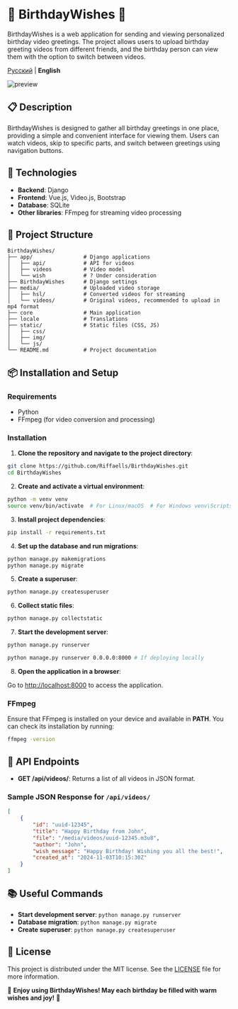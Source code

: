 # 🎉 BirthdayWishes 🎉

BirthdayWishes is a web application for sending and viewing personalized birthday video greetings. The project allows users to upload birthday greeting videos from different friends, and the birthday person can view them with the option to switch between videos.

[Русский](README_RU.md) | **English**

![preview](assets/preview.gif)

## 📋 Description

BirthdayWishes is designed to gather all birthday greetings in one place, providing a simple and convenient interface for viewing them. Users can watch videos, skip to specific parts, and switch between greetings using navigation buttons.

## 🚀 Technologies

- **Backend**: Django
- **Frontend**: Vue.js, Video.js, Bootstrap
- **Database**: SQLite
- **Other libraries**: FFmpeg for streaming video processing

## 📂 Project Structure

```plaintext
BirthdayWishes/
├── app/                # Django applications
│   ├── api/            # API for videos
│   ├── videos          # Video model
│   └── wish            # ? Under consideration
├── BirthdayWishes      # Django settings
├── media/              # Uploaded video storage
│   ├── hsl/            # Converted videos for streaming
│   └── videos/         # Original videos, recommended to upload in mp4 format
├── core                # Main application
├── locale              # Translations
├── static/             # Static files (CSS, JS)
│   ├── css/
│   ├── img/
│   └── js/
└── README.md           # Project documentation
```

## 📦 Installation and Setup

### Requirements

- Python 
- FFmpeg (for video conversion and processing)

### Installation

1. **Clone the repository and navigate to the project directory**:

 ```bash
 git clone https://github.com/Riffaells/BirthdayWishes.git
 cd BirthdayWishes
 ```

2. **Create and activate a virtual environment**:

 ```bash
 python -m venv venv
 source venv/bin/activate  # For Linux/macOS  # For Windows venv\Scripts\activate
 ```

3. **Install project dependencies**:

 ```bash
 pip install -r requirements.txt
 ```

4. **Set up the database and run migrations**:

 ```bash
 python manage.py makemigrations
 python manage.py migrate
 ```

5. **Create a superuser**: 
```bash
python manage.py createsuperuser 
```

6. **Collect static files**:

 ```bash
 python manage.py collectstatic
 ```

7. **Start the development server**:

 ```bash
 python manage.py runserver
 ```

 ```bash
 python manage.py runserver 0.0.0.0:8000 # If deploying locally
 ```

8. **Open the application in a browser**:

 Go to [http://localhost:8000](http://localhost:8000) to access the application.

### FFmpeg

Ensure that FFmpeg is installed on your device and available in **PATH**. You can check its installation by running:

```bash
ffmpeg -version
```

## 📖 API Endpoints

- **GET /api/videos/**: Returns a list of all videos in JSON format.

### Sample JSON Response for `/api/videos/`

```json
[
    {
        "id": "uuid-12345",
        "title": "Happy Birthday from John",
        "file": "/media/videos/uuid-12345.m3u8",
        "author": "John",
        "wish_message": "Happy Birthday! Wishing you all the best!",
        "created_at": "2024-11-03T10:15:30Z"
    }
]
```

## 📚 Useful Commands

- **Start development server**: `python manage.py runserver`
- **Database migration**: `python manage.py migrate`
- **Create superuser**: `python manage.py createsuperuser`

## 📄 License

This project is distributed under the MIT license. See the [LICENSE](LICENSE) file for more information.

🎂 **Enjoy using BirthdayWishes! May each birthday be filled with warm wishes and joy!** 🎂